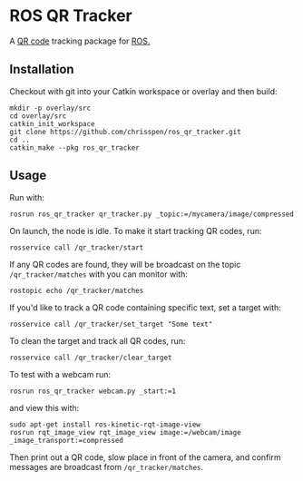 ROS QR Tracker
==============

A [QR code](https://en.wikipedia.org/wiki/QR_code) tracking package for [ROS.](http://www.ros.org/)

Installation
------------

Checkout with git into your Catkin workspace or overlay and then build:

    mkdir -p overlay/src
    cd overlay/src
    catkin_init_workspace
    git clone https://github.com/chrisspen/ros_qr_tracker.git
    cd ..
    catkin_make --pkg ros_qr_tracker

Usage
-----

Run with:

    rosrun ros_qr_tracker qr_tracker.py _topic:=/mycamera/image/compressed

On launch, the node is idle. To make it start tracking QR codes, run:

    rosservice call /qr_tracker/start

If any QR codes are found, they will be broadcast on the topic `/qr_tracker/matches` with you can monitor with:

    rostopic echo /qr_tracker/matches

If you'd like to track a QR code containing specific text, set a target with:

    rosservice call /qr_tracker/set_target "Some text"

To clean the target and track all QR codes, run:

    rosservice call /qr_tracker/clear_target

To test with a webcam run:

    rosrun ros_qr_tracker webcam.py _start:=1

and view this with:

    sudo apt-get install ros-kinetic-rqt-image-view
    rosrun rqt_image_view rqt_image_view image:=/webcam/image _image_transport:=compressed

Then print out a QR code, slow place in front of the camera, and confirm messages are broadcast from `/qr_tracker/matches`.
